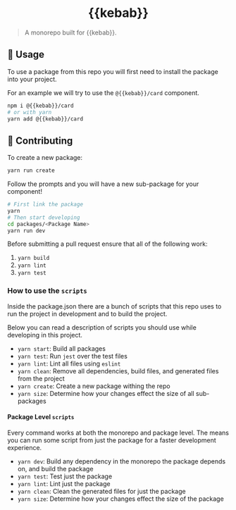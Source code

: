 <div align="center">
  <h1>{{kebab}}</h1>
</div>

> A monorepo built for {{kebab}}.

## 🚀 Usage

To use a package from this repo you will first need to install the package into your project.

For an example we will try to use the `@{{kebab}}/card` component.

```sh
npm i @{{kebab}}/card
# or with yarn
yarn add @{{kebab}}/card
```

## 🤝 Contributing

To create a new package:

```sh
yarn run create
```

Follow the prompts and you will have a new sub-package for your component!

```sh
# First link the package
yarn
# Then start developing
cd packages/<Package Name>
yarn run dev
```

Before submitting a pull request ensure that all of the following work:

1. `yarn build`
2. `yarn lint`
3. `yarn test`

### How to use the `scripts`

Inside the package.json there are a bunch of scripts that this repo uses to run the project in development and to build the project.

Below you can read a description of scripts you should use while developing in this project.

- `yarn start`: Build all packages
- `yarn test`: Run `jest` over the test files
- `yarn lint`: Lint all files using `eslint`
- `yarn clean`: Remove all dependencies, build files, and generated files from the project
- `yarn create`: Create a new package withing the repo
- `yarn size`: Determine how your changes effect the size of all sub-packages

#### Package Level `scripts`

Every command works at both the monorepo and package level. The means you can run some script from just the package for a faster development experience.

- `yarn dev`: Build any dependency in the monorepo the package depends on, and build the package
- `yarn test`: Test just the package
- `yarn lint`: Lint just the package
- `yarn clean`: Clean the generated files for just the package
- `yarn size`: Determine how your changes effect the size of the package
